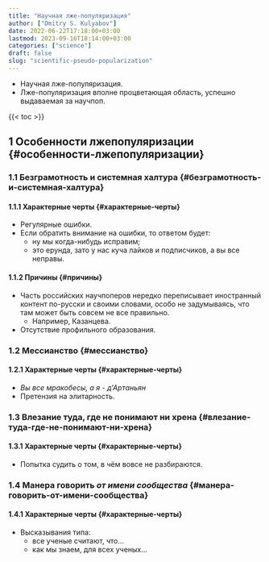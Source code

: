 ```yaml
---
title: "Научная лже-популяризация"
author: ["Dmitry S. Kulyabov"]
date: 2022-06-22T17:18:00+03:00
lastmod: 2023-09-16T18:14:00+03:00
categories: ["science"]
draft: false
slug: "scientific-pseudo-popularization"
---
```


-   Научная лже-популяризация.
-   Лже-популяризация вполне процветающая область, успешно выдаваемая за научпоп.

<!--more-->

{{< toc >}}


## <span class="section-num">1</span> Особенности лжепопуляризации {#особенности-лжепопуляризации}


### <span class="section-num">1.1</span> Безграмотность и системная халтура {#безграмотность-и-системная-халтура}


#### <span class="section-num">1.1.1</span> Характерные черты {#характерные-черты}

-   Регулярные ошибки.
-   Если обратить внимание на ошибки, то ответом будет:
    -   ну мы когда-нибудь исправим;
    -   это ерунда, зато у нас куча лайков и подписчиков, а вы все неправы.


#### <span class="section-num">1.1.2</span> Причины {#причины}

-   Часть российских научпоперов нередко переписывает иностранный контент по-русски и своими словами, особо не задумываясь, что там может быть совсем не все правильно.
    -   Например, Казанцева.
-   Отсутствие профильного образования.


### <span class="section-num">1.2</span> Мессианство {#мессианство}


#### <span class="section-num">1.2.1</span> Характерные черты {#характерные-черты}

-   _Вы все мракобесы, а я - д'Артаньян_
-   Претензия на элитарность.


### <span class="section-num">1.3</span> Влезание туда, где не понимают ни хрена {#влезание-туда-где-не-понимают-ни-хрена}


#### <span class="section-num">1.3.1</span> Характерные черты {#характерные-черты}

-   Попытка судить о том, в чём вовсе не разбираются.


### <span class="section-num">1.4</span> Манера говорить _от имени сообщества_ {#манера-говорить-от-имени-сообщества}


#### <span class="section-num">1.4.1</span> Характерные черты {#характерные-черты}

-   Высказывания типа:
    -   все ученые считают, что…
    -   как мы знаем, для всех ученых…
